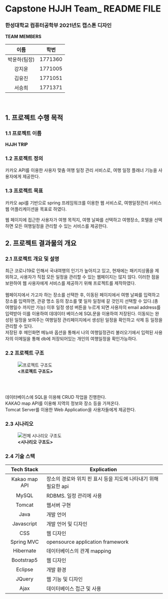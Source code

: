# Capstone HJJH Team_ README FILE
### 한성대학교 컴퓨터공학부 2021년도 캡스톤 디자인 


  <caption><b> TEAM MEMBERS</b></caption>
  
| 이름 | 학번 |
|:-:|---|
| 박윤하(팀장)  | 1771360  |
| 강지윤  | 1771005  |
| 김유진  | 1771051  |
| 서승희  | 1771371  |
<br>

## 1. 프로젝트 수행 목적 

### 1.1 프로젝트 이름

<b> HJJH TRIP</b>

### 1.2 프로젝트 정의

<p>
카카오 API를 이용한 사용자 맞춤 여행 일정 관리 서비스로, 여행 일정 플래너 기능을 사용자에게 제공한다.
</p>

### 1.3 프로젝트 목표

<p>

카카오 api를 기반으로 spring 프레임워크를 이용한 웹 서비스로,
여행일정관리 서비스 웹 어플리케이션을 목표로 하였다.

웹 페이지에 접근한 사용자가 여행 목적지, 여행 날짜를 선택하고 여행장소, 호텔을 선택하면 모든 여행일정을 관리할 수 있는 서비스를 제공한다.

</p>

## 2. 프로젝트 결과물의 개요

### 2.1 프로젝트 개요 및 설명

<p>
최근 코로나19로 인해서 국내여행의 인기가 높아지고 있고, 현재에는 패키지상품을 제외하고, 사용자가 직접 모든 일정을 관리할 수 있는 웹페이지는 많지 않다.
이러한 점을 보완하여 웹 사용자에게 서비스를 제공하기 위해 프로젝트를 제작하였다.<br><br>
웹페이지에서 가고자 하는 장소를 선택한 후, 이동된 페이지에서 여행 날짜를 입력하고 장소를 입력하면, 관광 명소 등의 장소를 몇 일차 일정에 갈 것인지 선택할 수 있다.(총 여행일수 까지만 가능) 이후 일정 생성 버튼을 누르게 되면 사용자의 email address를 입력받아 이를 이용하여 데데이터 베이스에 SQL문을 이용하여 저장된다. 이동되는 완성된 일정을 보여주는 여행일정 관리페이지에서 생성된 일정을 확인하고 삭제 등 일정을 관리할 수 있다.<br>
저장된 후 메인화면 메뉴바 옵션을 통해서 나의 여행일정관리 불러오기에서 입력된 사용자의 이메일을 통해 db에 저장되어있는 개인의 여행일정을 확인가능하다.
</p>

### 2.2 프로젝트 구조


<figure>
    <img src="https://lh3.googleusercontent.com/WIwkt5LLGlfGC21wswZpVdm-PjCXLZBE3ChEAj7DXnimZHD0z-7RHmWHq_cvBC9Omz9ZfQ1eEFmDW_VTtLLvoVGsrnn2HfgnH_WA7oJm" title="프로젝트 구조도"> <figcaption><b><프로젝트 구조도></b></figcaption>
</figure><br><br>
  
데이터베이스에 SQL을 이용해 CRUD 작업을 진행한다.<br>
KAKAO map API를 이용해 지역의 정보와 장소 등을 가져온다.<br>
Tomcat Server를 이용한 Web Application을 사용자들에게 제공한다.<br>


### 2.3 시나리오

  <figure>
  <img src="https://lh5.googleusercontent.com/KdxEzK4w7-DG3H7d62oqx_PGanIDqQSgMoe2_qEYATHlEDcZfT53IPYioEYg2ecjS9hHAiWbmfTL9JrFstkIR4eg2hrc0cUx6_I18U0YqC9kjDC1GGhRrVWBN2Z4MlECvP9_y-pt" title="전체 시나리오 구조도">
    <figcaption><b><시나리오 구조도></b></figcaption>
  </figure>
    
### 2.4 기술 스택
    
    
| Tech Stack | Explication|
|:-:|---|
|  Kakao map API | 장소의 경로와 위치 핀 표시 등을 지도에 나타내기 위해 필요한 api|
| MySQL | RDBMS. 일정 관리에 사용|
| Tomcat  | 웹서버 구현|
| Java  | 개발 언어|
| Javascript  | 개발 언어 및 디자인|
| CSS  | 웹 디자인|
| Spring MVC  | opensource application framework|
| Hibernate  | 데이터베이스의 관계 mapping|
| Bootstrap5  | 웹 디자인 |
| Eclipse  | 개발 환경|
| JQuery  | 웹 기능 및 디자인|
| Ajax  | 데이터베이스 접근 및 사용 |
    
    
